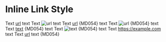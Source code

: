 # Inline Link Style

Text [url](https://example.com) text
Text ![url](https://example.com) text
Text [url] {MD054} text
Text ![url] {MD054} text
Text [text][url] {MD054} text
Text ![text][url] {MD054} text
Text <https://example.com> text
Text [url][] text {MD054}

[url]: https://example.com

<!-- markdownlint-configure-file {
  "MD034": false,
  "MD054": {
    "style": "inline"
  }
} -->
